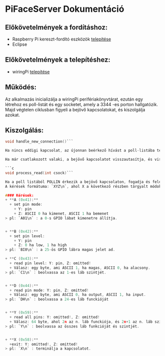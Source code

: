 # PiFaceServer Dokumentáció

## Előkövetelmények a fordításhoz:
+ Raspberry Pi kereszt-fordító eszközök [telepítése](https://www.raspberrypi.org/documentation/linux/kernel/building.md)
+ Eclipse

## Előkövetelmények a telepítéshez:
+ wiringPi [telepítése](http://wiringpi.com/download-and-install/)

## Működés:
Az alkalmazás inicializálja a wiringPi perifériakönyvtárat, ezután egy létrehoz es poll-listát és egy socketet, amely a 3344 -es porton hallgatózik. Majd végtelen ciklusban figyeli a bejövő kapcsolatokat, és kiszolgálja azokat.

## Kiszolgálás:

```c
void handle_new_connection()```

Ha nincs eddigi kapcsolat, az újonnan beérkező hívást a poll-listába teszi.

Ha már csatlakozott valaki, a bejövő kapcsolatot visszautasítja, és visszatér.

```c
void process_read(int csock)```

Ha a poll listából POLLIN érkezik a bejövő kapcsolaton, fogadja és feldolgozza az adatokat, illetve válaszol a kérésekre.
A kérések formátuma: `XYZ\n`, ahol X a következő részben tárgyalt módok egyike, Y a GPIO lábnak megfelelő szám ASCII-ben, Z pedig a kívánt jelszint/lábfunkció

#### Kérések:
+ **A (0x41):**
  + set pin mode:
    + Y: pin
    + Z: ASCII 0 ha kimenet, ASCII 1 ha bemenet
> pl: `A01\n` : a 0-s GPIO lábat kimenetre állítja.


+ **B (0x42):**
  + set pin level:
    + Y: pin
    + Z: 0 ha low, 1 ha high
> pl: `BI0\n` : a 25-ös GPIO lábra magas jelet ad.

+ **C (0x43):**
  + read pin level: Y: pin, Z: omitted!
  + Válasz: egy byte, ami ASCII 1, ha magas, ASCII 0, ha alacsony.
> pl: `C1\n` : beolvassa az 1-es láb szintjét.


+ **D (0x44):**
  + read pin mode: Y: pin, Z: omitted!
  + Válasz: egy byte, ami ASCII 0, ha output, ASCII 1, ha input.
> pl: `DH\n` : beolvassa a 24-es láb funckióját


+ **Y (0x59):**
  + read all pins: Y: omitted!, Z: omitted!
  + Válasz: 64 byte, ahol 2n az n. láb funckiója, és 2n+1 az n. láb szintje.
> pl: `Y\n` : beolvassa az összes láb funkcióját és szintjét.


+ **X (0x58):**
  +exit: Y: omitted!, Z: omitted!
> pl: `X\n` : terminálja a kapcsolatot.
